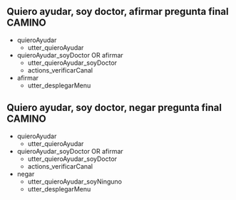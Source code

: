 ## Quiero ayudar, soy doctor, afirmar pregunta final CAMINO
* quieroAyudar
  - utter_quieroAyudar
* quieroAyudar_soyDoctor OR afirmar
  - utter_quieroAyudar_soyDoctor
  - actions_verificarCanal
* afirmar
  - utter_desplegarMenu

## Quiero ayudar, soy doctor, negar pregunta final CAMINO
* quieroAyudar
  - utter_quieroAyudar
* quieroAyudar_soyDoctor OR afirmar
  - utter_quieroAyudar_soyDoctor
  - actions_verificarCanal
* negar
  - utter_quieroAyudar_soyNinguno
  - utter_desplegarMenu
